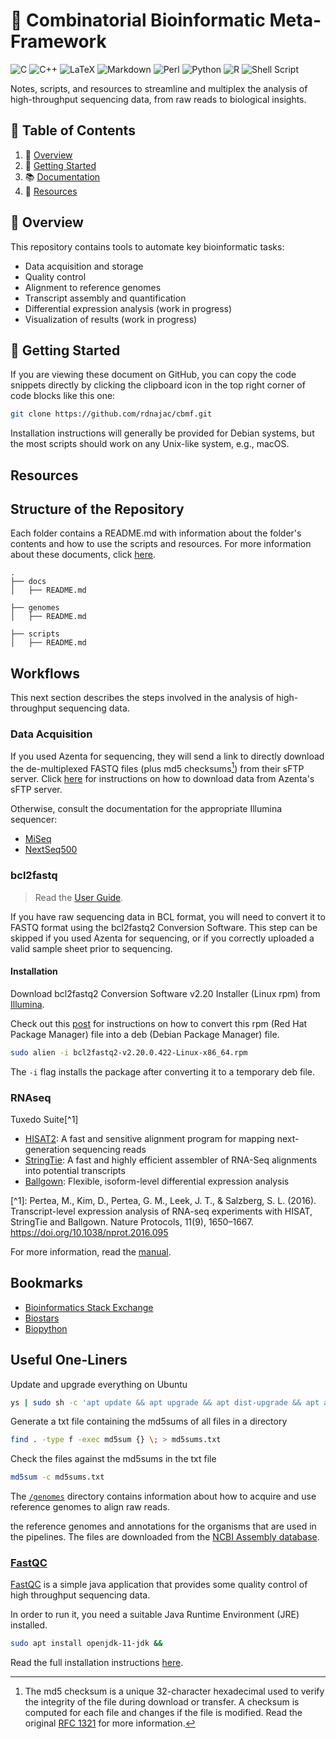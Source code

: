 # 🧬 Combinatorial Bioinformatic Meta-Framework

![C](https://img.shields.io/badge/c-%2300599C.svg?style=for-the-badge&logo=c&logoColor=white)
![C++](https://img.shields.io/badge/c++-%2300599C.svg?style=for-the-badge&logo=c%2B%2B&logoColor=white)
![LaTeX](https://img.shields.io/badge/latex-%23008080.svg?style=for-the-badge&logo=latex&logoColor=white)
![Markdown](https://img.shields.io/badge/markdown-%23000000.svg?style=for-the-badge&logo=markdown&logoColor=white)
![Perl](https://img.shields.io/badge/perl-%2339457E.svg?style=for-the-badge&logo=perl&logoColor=white)
![Python](https://img.shields.io/badge/python-3670A0?style=for-the-badge&logo=python&logoColor=ffdd54)
![R](https://img.shields.io/badge/r-%23276DC3.svg?style=for-the-badge&logo=r&logoColor=white)
![Shell Script](https://img.shields.io/badge/shell_script-%23121011.svg?style=for-the-badge&logo=gnu-bash&logoColor=white)

Notes, scripts, and resources to streamline and multiplex the analysis of
high-throughput sequencing data, from raw reads to biological insights.

## 📖 Table of Contents

1. 🔭 [Overview](#-overview)
2. 🚀 [Getting Started](#-getting-started)
3. 📚 [Documentation](#-documentation)
4. 📑 [Resources](#-resources)

## 🔭 Overview

This repository contains tools to automate key bioinformatic tasks:

- Data acquisition and storage
- Quality control
- Alignment to reference genomes
- Transcript assembly and quantification
- Differential expression analysis (work in progress)
- Visualization of results (work in progress)

## 🚀 Getting Started

If you are viewing these document on GitHub, you can copy the code snippets directly
by clicking the clipboard icon in the top right corner of code blocks like this one:

```sh
git clone https://github.com/rdnajac/cbmf.git
```

Installation instructions will generally be provided for Debian systems,
but the most scripts should work on any Unix-like system, e.g., macOS.

## Resources

## Structure of the Repository

Each folder contains a README.md with information about the folder's contents and
how to use the scripts and resources.
For more information about these documents, click [here](docs/README.md).

```plaintext
.
├── docs
│   ├── README.md

├── genomes
│   ├── README.md

├── scripts
│   ├── README.md

```

## Workflows

This next section describes the steps involved in the analysis
of high-throughput sequencing data.

### Data Acquisition

If you used Azenta for sequencing, they will send a link to directly download
the de-multiplexed FASTQ files (plus md5 checksums[^1]) from their sFTP server.
Click [here](https://3478602.fs1.hubspotusercontent-na1.net/hubfs/3478602/13012-M%26G%200222%20sFTP%20Guide-3.pdf)
for instructions on how to download data from Azenta's sFTP server.

Otherwise, consult the documentation for the appropriate Illumina sequencer:

- [MiSeq](https://support.illumina.com/sequencing/sequencing_instruments/miseq/documentation.html)
- [NextSeq500](https://support.illumina.com/sequencing/sequencing_instruments/nextseq-550/documentation.html)

### bcl2fastq

> Read the [User Guide](https://support.illumina.com/content/dam/illumina-support/documents/documentation/software_documentation/bcl2fastq/bcl2fastq_letterbooklet_15038058brpmi.pdf).

If you have raw sequencing data in BCL format, you will need to convert it to
FASTQ format using the bcl2fastq2 Conversion Software.
This step can be skipped if you used Azenta for sequencing,
or if you correctly uploaded a valid sample sheet prior to sequencing.

#### Installation

Download bcl2fastq2 Conversion Software v2.20 Installer (Linux rpm) from
[Illumina](https://support.illumina.com/sequencing/sequencing_software/bcl2fastq-conversion-software.html).

Check out this [post](https://www.biostars.org/p/266897/) for instructions
on how to convert this rpm (Red Hat Package Manager) file
into a deb (Debian Package Manager) file.

```sh
sudo alien -i bcl2fastq2-v2.20.0.422-Linux-x86_64.rpm
```

The `-i` flag installs the package after converting it to a temporary deb file.

### RNAseq

Tuxedo Suite\[^1\]

- [HISAT2](htts://github.com/DaehwanKimLab/hisat2):
  A fast and sensitive alignment program for mapping next-generation sequencing reads
- [StringTie](https://github.com/gpertea/stringtie):
  A fast and highly efficient assembler of RNA-Seq alignments into potential transcripts
- [Ballgown](https://bioconductor.org/packages/release/bioc/html/ballgown.html):
  Flexible, isoform-level differential expression analysis

\[^1\]: Pertea, M., Kim, D., Pertea, G. M., Leek, J. T., & Salzberg, S. L. (2016). Transcript-level expression analysis of RNA-seq experiments with HISAT, StringTie and Ballgown. Nature Protocols, 11(9), 1650–1667. https://doi.org/10.1038/nprot.2016.095

For more information, read the [manual](https://daehwankimlab.github.io/hisat2/manual/).

## Bookmarks

- [Bioinformatics Stack Exchange](https://bioinformatics.stackexchange.com/)
- [Biostars](https://www.biostars.org/)
- [Biopython](https://biopython.org/)

## Useful One-Liners

Update and upgrade everything on Ubuntu

```sh
ys | sudo sh -c 'apt update && apt upgrade && apt dist-upgrade && apt autoremove && apt autoclean && apt clean'
```

Generate a txt file containing the md5sums of all files in a directory

```sh
find . -type f -exec md5sum {} \; > md5sums.txt
```

Check the files against the md5sums in the txt file

```sh
md5sum -c md5sums.txt
```

The [`/genomes`](./genomes/README.md) directory contains information about
how to acquire and use reference genomes to align raw reads.

the reference genomes and annotations for the organisms that are used in the pipelines.
The files are downloaded from the [NCBI Assembly database](https://www.ncbi.nlm.nih.gov/assembly).

### [FastQC](https://www.bioinformatics.babraham.ac.uk/projects/fastqc/)

[FastQC](https://github.com/s-andrews/FastQC) is a simple java application
that provides some quality control of high throughput sequencing data.

In order to run it, you need a suitable Java Runtime Environment (JRE) installed.

```sh
sudo apt install openjdk-11-jdk &&
```

Read the full installation instructions [here](https://raw.githubusercontent.com/s-andrews/FastQC/master/INSTALL.txt).

[^1]:
    The md5 checksum is a unique 32-character hexadecimal used to verify the
    integrity of the file during download or transfer. A checksum is computed for
    each file and changes if the file is modified. Read the original
    [RFC 1321](https://www.ietf.org/rfc/rfc1321.txt) for more information.
